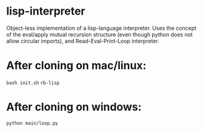 # lisp-interpreter
Object-less implementation of a lisp-language interpreter.
Uses the concept of the eval/apply mutual recursion structure (even though python does not allow circular imports), and Read-Eval-Print-Loop interpreter.

# After cloning on mac/linux:
`bash init.sh`
`rb-lisp`
# After cloning on windows:
`python main/loop.py`
